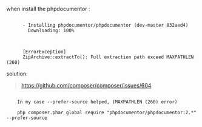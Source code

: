 when install the phpdocumentor :

~~~
     
      - Installing phpdocumentor/phpdocumentor (dev-master 832aed4)
        Downloading: 100%
     
     
     
      [ErrorException]
      ZipArchive::extractTo(): Full extraction path exceed MAXPATHLEN (260)

~~~

solution:

>  https://github.com/composer/composer/issues/604

~~~
    
    In my case --prefer-source helped, (MAXPATHLEN (260) error)
    
    php composer.phar global require "phpdocumentor/phpdocumentor:2.*" --prefer-source

~~~

